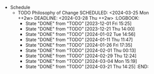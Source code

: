 - Schedule
	- TODO Philosophy of Change
	  SCHEDULED: <2024-03-25 Mon ++2w>
	  DEADLINE: <2024-03-28 Thu ++2w>
	  :LOGBOOK:
	  * State "DONE" from "TODO" [2023-12-01 Fri 15:25]
	  * State "DONE" from "TODO" [2023-12-21 Thu 14:00]
	  * State "DONE" from "TODO" [2024-01-02 Tue 14:56]
	  * State "DONE" from "TODO" [2024-01-11 Thu 11:47]
	  * State "DONE" from "TODO" [2024-01-26 Fri 17:35]
	  * State "DONE" from "TODO" [2024-02-01 Thu 00:13]
	  * State "DONE" from "TODO" [2024-02-29 Thu 12:24]
	  * State "DONE" from "TODO" [2024-03-04 Mon 15:19]
	  * State "DONE" from "TODO" [2024-03-21 Thu 14:25]
	  :END: